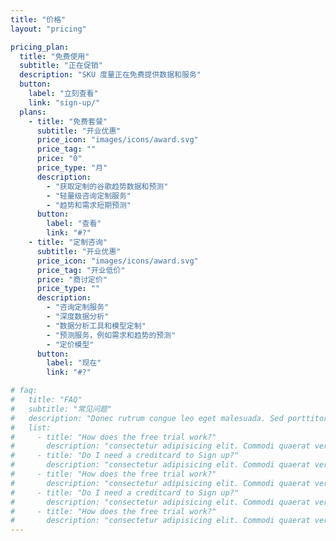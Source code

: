 ```yaml
---
title: "价格"
layout: "pricing"

pricing_plan:
  title: "免费使用"
  subtitle: "正在促销"
  description: "SKU 度量正在免费提供数据和服务"
  button:
    label: "立刻查看"
    link: "sign-up/"
  plans:
    - title: "免费套餐"
      subtitle: "开业优惠"
      price_icon: "images/icons/award.svg"
      price_tag: ""
      price: "0"
      price_type: "月"
      description:
        - "获取定制的谷歌趋势数据和预测"
        - "轻量级咨询定制服务"
        - "趋势和需求短期预测"
      button:
        label: "查看"
        link: "#?"
    - title: "定制咨询"
      subtitle: "开业优惠"
      price_icon: "images/icons/award.svg"
      price_tag: "开业低价"
      price: "商讨定价"
      price_type: ""
      description:
        - "咨询定制服务"
        - "深度数据分析"
        - "数据分析工具和模型定制"
        - "预测服务，例如需求和趋势的预测"
        - "定价模型"
      button:
        label: "现在"
        link: "#?"

# faq:
#   title: "FAQ"
#   subtitle: "常见问题"
#   description: "Donec rutrum congue leo eget malesuada. Sed porttitor lectus nibh. Cras ultricies ligula sed magna dictum porta. Vestibulum ac diam sit amet quam vehicula elementum."
#   list:
#     - title: "How does the free trial work?"
#       description: "consectetur adipisicing elit. Commodi quaerat veritatis necessitatibus nemo ullam dolores aut veniam officiis asperiores, unde quo magni repudiandae impedit iusto voluptatum eos, aliquam, consectetur aliquid."
#     - title: "Do I need a creditcard to Sign up?"
#       description: "consectetur adipisicing elit. Commodi quaerat veritatis necessitatibus nemo ullam dolores aut veniam officiis asperiores, unde quo magni repudiandae impedit iusto voluptatum eos, aliquam, consectetur aliquid."
#     - title: "How does the free trial work?"
#       description: "consectetur adipisicing elit. Commodi quaerat veritatis necessitatibus nemo ullam dolores aut veniam officiis asperiores, unde quo magni repudiandae impedit iusto voluptatum eos, aliquam, consectetur aliquid."
#     - title: "Do I need a creditcard to Sign up?"
#       description: "consectetur adipisicing elit. Commodi quaerat veritatis necessitatibus nemo ullam dolores aut veniam officiis asperiores, unde quo magni repudiandae impedit iusto voluptatum eos, aliquam, consectetur aliquid."
#     - title: "How does the free trial work?"
#       description: "consectetur adipisicing elit. Commodi quaerat veritatis necessitatibus nemo ullam dolores aut veniam officiis asperiores, unde quo magni repudiandae impedit iusto voluptatum eos, aliquam, consectetur aliquid."
---
```

